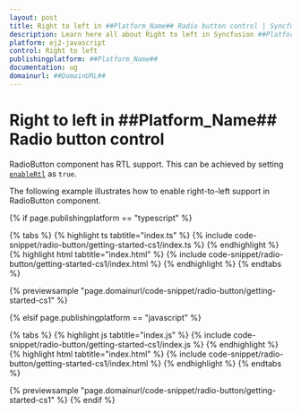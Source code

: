 ```yaml
---
layout: post
title: Right to left in ##Platform_Name## Radio button control | Syncfusion
description: Learn here all about Right to left in Syncfusion ##Platform_Name## Radio button control of Syncfusion Essential JS 2 and more.
platform: ej2-javascript
control: Right to left 
publishingplatform: ##Platform_Name##
documentation: ug
domainurl: ##DomainURL##
---
```


# Right to left in ##Platform_Name## Radio button control

RadioButton component has RTL support. This can be achieved by setting [`enableRtl`](../../api/radio-button#enablertl) as `true`.

The following example illustrates how to enable right-to-left support in RadioButton component.

{% if page.publishingplatform == "typescript" %}

 {% tabs %}
{% highlight ts tabtitle="index.ts" %}
{% include code-snippet/radio-button/getting-started-cs1/index.ts %}
{% endhighlight %}
{% highlight html tabtitle="index.html" %}
{% include code-snippet/radio-button/getting-started-cs1/index.html %}
{% endhighlight %}
{% endtabs %}
        
{% previewsample "page.domainurl/code-snippet/radio-button/getting-started-cs1" %}

{% elsif page.publishingplatform == "javascript" %}

{% tabs %}
{% highlight js tabtitle="index.js" %}
{% include code-snippet/radio-button/getting-started-cs1/index.js %}
{% endhighlight %}
{% highlight html tabtitle="index.html" %}
{% include code-snippet/radio-button/getting-started-cs1/index.html %}
{% endhighlight %}
{% endtabs %}

{% previewsample "page.domainurl/code-snippet/radio-button/getting-started-cs1" %}
{% endif %}